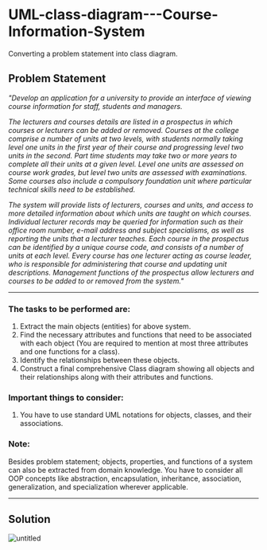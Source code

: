 # UML-class-diagram---Course-Information-System
Converting a problem statement into class diagram.
## Problem Statement
*"Develop an application for a university to provide an interface of viewing course information for staff, students and managers.*

*The lecturers and courses details are listed in a prospectus in which courses or lecturers can be added or removed. Courses at the college comprise a number of units at two levels, with students normally taking level one units in the first year of their course and progressing level two units in the second. Part time students may take two or more years to complete all their units at a given level. Level one units are assessed on course work grades, but level two units are assessed with examinations. Some courses also include a compulsory foundation unit where particular technical skills need to be established.*

*The system will provide lists of lecturers, courses and units, and access to more detailed information about which units are taught on which courses. Individual lecturer records may be queried for information such as their office room number, e-mail address and subject specialisms, as well as reporting the units that a lecturer teaches. Each course in the prospectus can be identified by a unique course code, and consists of a number of units at each level. Every course has one lecturer acting as course leader, who is responsible for administering that course and updating unit descriptions. Management functions of the prospectus allow lecturers and courses to be added to or removed from the system."*

---
### The tasks to be performed are:
1.	Extract the main objects (entities) for above system.
2.	Find the necessary attributes and functions that need to be associated with each object (You are required to mention at most three attributes and one functions for a class).
3.	Identify the relationships between these objects.
4.	Construct a final comprehensive Class diagram showing all objects and their relationships along with their attributes and functions.

### Important things to consider:
1.	You have to use standard UML notations for objects, classes, and their associations.

### Note:
Besides problem statement; objects, properties, and functions of a system can also be extracted from domain knowledge. You have to consider all OOP concepts like abstraction, encapsulation, inheritance, association, generalization, and specialization wherever applicable.

---
## Solution
![untitled](https://user-images.githubusercontent.com/41892175/45937408-41b26000-bff2-11e8-8111-0203fddcb9b2.jpg)
